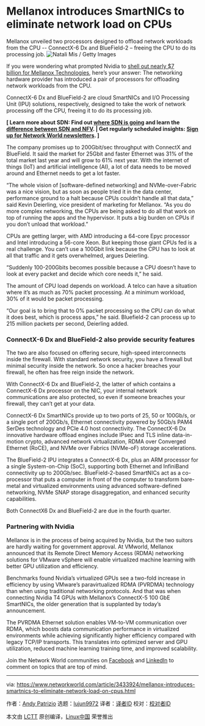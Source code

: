 [#]: collector: (lujun9972)
[#]: translator: ( )
[#]: reviewer: ( )
[#]: publisher: ( )
[#]: url: ( )
[#]: subject: (Mellanox introduces SmartNICs to eliminate network load on CPUs)
[#]: via: (https://www.networkworld.com/article/3433924/mellanox-introduces-smartnics-to-eliminate-network-load-on-cpus.html)
[#]: author: (Andy Patrizio https://www.networkworld.com/author/Andy-Patrizio/)

Mellanox introduces SmartNICs to eliminate network load on CPUs
======
Mellanox unveiled two processors designed to offload network workloads from the CPU -- ConnectX-6 Dx and BlueField-2 – freeing the CPU to do its processing job.
![Natali Mis / Getty Images][1]

If you were wondering what prompted Nvidia to [shell out nearly $7 billion for Mellanox Technologies][2], here’s your answer: The networking hardware provider has introduced a pair of processors for offloading network workloads from the CPU.

ConnectX-6 Dx and BlueField-2 are cloud SmartNICs and I/O Processing Unit (IPU) solutions, respectively, designed to take the work of network processing off the CPU, freeing it to do its processing job.

**[ Learn more about SDN: Find out [where SDN is going][3] and learn the [difference between SDN and NFV][4]. | Get regularly scheduled insights: [Sign up for Network World newsletters][5]. ]**

The company promises up to 200Gbit/sec throughput with ConnectX and BlueField. It said the market for 25Gbit and faster Ethernet was 31% of the total market last year and will grow to 61% next year. With the internet of things (IoT) and artificial intelligence (AI), a lot of data needs to be moved around and Ethernet needs to get a lot faster.

“The whole vision of [software-defined networking] and NVMe-over-Fabric was a nice vision, but as soon as people tried it in the data center, performance ground to a halt because CPUs couldn’t handle all that data,” said Kevin Deierling, vice president of marketing for Mellanox. “As you do more complex networking, the CPUs are being asked to do all that work on top of running the apps and the hypervisor. It puts a big burden on CPUs if you don’t unload that workload.”

CPUs are getting larger, with AMD introducing a 64-core Epyc processor and Intel introducing a 56-core Xeon. But keeping those giant CPUs fed is a real challenge. You can’t use a 100Gbit link because the CPU has to look at all that traffic and it gets overwhelmed, argues Deierling.

“Suddenly 100-200Gbits becomes possible because a CPU doesn’t have to look at every packet and decide which core needs it,” he said.

The amount of CPU load depends on workload. A telco can have a situation where it’s as much as 70% packet processing. At a minimum workload, 30% of it would be packet processing.

“Our goal is to bring that to 0% packet processing so the CPU can do what it does best, which is process apps,” he said. Bluefield-2 can process up to 215 million packets per second, Deierling added.

### ConnectX-6 Dx and BlueField-2 also provide security features

The two are also focused on offering secure, high-speed interconnects inside the firewall. With standard network security, you have a firewall but minimal security inside the network. So once a hacker breaches your firewall, he often has free reign inside the network.

With ConnectX-6 Dx and BlueField-2, the latter of which contains a ConnectX-6 Dx processor on the NIC, your internal network communications are also protected, so even if someone breaches your firewall, they can’t get at your data.

ConnectX-6 Dx SmartNICs provide up to two ports of 25, 50 or 100Gb/s, or a single port of 200Gb/s, Ethernet connectivity powered by 50Gb/s PAM4 SerDes technology and PCIe 4.0 host connectivity. The ConnectX-6 Dx innovative hardware offload engines include IPsec and TLS inline data-in-motion crypto, advanced network virtualization, RDMA over Converged Ethernet (RoCE), and NVMe over Fabrics (NVMe-oF) storage accelerations. 

The BlueField-2 IPU integrates a ConnectX-6 Dx, plus an ARM processor for a single System-on-Chip (SoC), supporting both Ethernet and InfiniBand connectivity up to 200Gb/sec. BlueField-2-based SmartNICs act as a co-processor that puts a computer in front of the computer to transform bare-metal and virtualized environments using advanced software-defined networking, NVMe SNAP storage disaggregation, and enhanced security capabilities.

Both ConnectX6 Dx and BlueField-2 are due in the fourth quarter.

### Partnering with Nvidia

Mellanox is in the process of being acquired by Nvidia, but the two suitors are hardly waiting for government approval. At VMworld, Mellanox announced that its Remote Direct Memory Access (RDMA) networking solutions for VMware vSphere will enable virtualized machine learning with better GPU utilization and efficiency.

Benchmarks found Nvidia’s virtualized GPUs see a two-fold increase in efficiency by using VMware’s paravirtualized RDMA (PVRDMA) technology than when using traditional networking protocols. And that was when connecting Nvidia T4 GPUs with Mellanox’s ConnectX-5 100 GbE SmartNICs, the older generation that is supplanted by today’s announcement.

The PVRDMA Ethernet solution enables VM-to-VM communication over RDMA, which boosts data communication performance in virtualized environments while achieving significantly higher efficiency compared with legacy TCP/IP transports. This translates into optimized server and GPU utilization, reduced machine learning training time, and improved scalability.

Join the Network World communities on [Facebook][6] and [LinkedIn][7] to comment on topics that are top of mind.

--------------------------------------------------------------------------------

via: https://www.networkworld.com/article/3433924/mellanox-introduces-smartnics-to-eliminate-network-load-on-cpus.html

作者：[Andy Patrizio][a]
选题：[lujun9972][b]
译者：[译者ID](https://github.com/译者ID)
校对：[校对者ID](https://github.com/校对者ID)

本文由 [LCTT](https://github.com/LCTT/TranslateProject) 原创编译，[Linux中国](https://linux.cn/) 荣誉推出

[a]: https://www.networkworld.com/author/Andy-Patrizio/
[b]: https://github.com/lujun9972
[1]: https://images.idgesg.net/images/article/2019/08/cso_identity_access_management_abstract_network_connections_circuits_reflected_in_eye_by_natali_mis_gettyimages-654791312_2400x1600-100808178-large.jpg
[2]: https://www.networkworld.com/article/3356444/nvidia-grabs-mellanox-out-from-under-intels-nose.html
[3]: https://www.networkworld.com/article/3209131/lan-wan/what-sdn-is-and-where-its-going.html
[4]: https://www.networkworld.com/article/3206709/lan-wan/what-s-the-difference-between-sdn-and-nfv.html
[5]: https://www.networkworld.com/newsletters/signup.html
[6]: https://www.facebook.com/NetworkWorld/
[7]: https://www.linkedin.com/company/network-world
